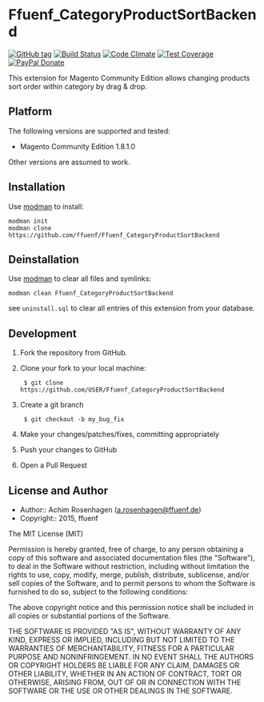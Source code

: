 Ffuenf_CategoryProductSortBackend
=================================
[![GitHub tag](https://img.shields.io/github/tag/ffuenf/Ffuenf_CategoryProductSortBackend.svg)][tag]
[![Build Status](https://img.shields.io/travis/ffuenf/Ffuenf_CategoryProductSortBackend.svg)][travis]
[![Code Climate](https://codeclimate.com/github/ffuenf/Ffuenf_CategoryProductSortBackend/badges/gpa.svg)][codeclimate_gpa]
[![Test Coverage](https://codeclimate.com/github/ffuenf/Ffuenf_CategoryProductSortBackend/badges/coverage.svg)][codeclimate_coverage]
[![PayPal Donate](https://img.shields.io/badge/paypal-donate-blue.svg)][paypal_donate]

[tag]: https://github.com/ffuenf/Ffuenf_CategoryProductSortBackend
[travis]: https://travis-ci.org/ffuenf/Ffuenf_CategoryProductSortBackend
[codeclimate_gpa]: https://codeclimate.com/github/ffuenf/Ffuenf_CategoryProductSortBackend
[codeclimate_coverage]: https://codeclimate.com/github/ffuenf/Ffuenf_CategoryProductSortBackend
[paypal_donate]: https://www.paypal.com/cgi-bin/webscr?cmd=_s-xclick&hosted_button_id=J2PQS2WLT2Y8W&item_name=Magento%20Extension%3a%20Ffuenf_CategoryProductSortBackend&item_number=Ffuenf_CategoryProductSortBackend&currency_code=EUR

This extension for Magento Community Edition allows changing products sort order within category by drag & drop.

Platform
--------

The following versions are supported and tested:

* Magento Community Edition 1.8.1.0

Other versions are assumed to work.

Installation
------------

Use [modman](https://github.com/colinmollenhour/modman) to install:
```
modman init
modman clone https://github.com/ffuenf/Ffuenf_CategoryProductSortBackend
```

Deinstallation
--------------

Use [modman](https://github.com/colinmollenhour/modman) to clear all files and symlinks:
```
modman clean Ffuenf_CategoryProductSortBackend
```
see `uninstall.sql` to clear all entries of this extension from your database.

Development
-----------
1. Fork the repository from GitHub.
2. Clone your fork to your local machine:

        $ git clone https://github.com/USER/Ffuenf_CategoryProductSortBackend

3. Create a git branch

        $ git checkout -b my_bug_fix

4. Make your changes/patches/fixes, committing appropriately
5. Push your changes to GitHub
6. Open a Pull Request

License and Author
------------------

- Author:: Achim Rosenhagen (<a.rosenhagen@ffuenf.de>)
- Copyright:: 2015, ffuenf

The MIT License (MIT)

Permission is hereby granted, free of charge, to any person obtaining a copy
of this software and associated documentation files (the "Software"), to deal
in the Software without restriction, including without limitation the rights
to use, copy, modify, merge, publish, distribute, sublicense, and/or sell
copies of the Software, and to permit persons to whom the Software is
furnished to do so, subject to the following conditions:

The above copyright notice and this permission notice shall be included in all
copies or substantial portions of the Software.

THE SOFTWARE IS PROVIDED "AS IS", WITHOUT WARRANTY OF ANY KIND, EXPRESS OR
IMPLIED, INCLUDING BUT NOT LIMITED TO THE WARRANTIES OF MERCHANTABILITY,
FITNESS FOR A PARTICULAR PURPOSE AND NONINFRINGEMENT. IN NO EVENT SHALL THE
AUTHORS OR COPYRIGHT HOLDERS BE LIABLE FOR ANY CLAIM, DAMAGES OR OTHER
LIABILITY, WHETHER IN AN ACTION OF CONTRACT, TORT OR OTHERWISE, ARISING FROM,
OUT OF OR IN CONNECTION WITH THE SOFTWARE OR THE USE OR OTHER DEALINGS IN THE
SOFTWARE.
